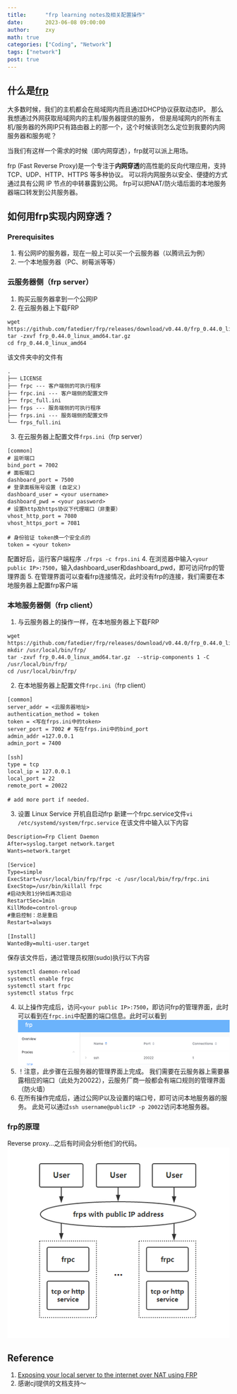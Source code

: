 ```yaml
---
title:      "frp learning notes及相关配置操作"
date:       2023-06-08 09:00:00
author:     zxy
math: true
categories: ["Coding", "Network"]
tags: ["network"]
post: true
---
```


## 什么是[frp](https://github.com/fatedier/frp)
大多数时候，我们的主机都会在局域网内而且通过DHCP协议获取动态IP。
那么我想通过外网获取局域网内的主机/服务器提供的服务，
但是局域网内的所有主机/服务器的外网IP只有路由器上的那一个，这个时候该则怎么定位到我要的内网服务器和服务呢？

当我们有这样一个需求的时候（即内网穿透），frp就可以派上用场。

frp (Fast Reverse Proxy)是一个专注于**内网穿透**的高性能的反向代理应用，支持 TCP、UDP、HTTP、HTTPS 等多种协议。
可以将内网服务以安全、便捷的方式通过具有公网 IP 节点的中转暴露到公网。
frp可以把NAT/防火墙后面的本地服务器端口转发到公共服务器。


## 如何用frp实现内网穿透？

### Prerequisites
1. 有公网IP的服务器，现在一般上可以买一个云服务器（以腾讯云为例）
2. 一个本地服务器（PC、树莓派等等）

### 云服务器侧（frp server）
1. 购买云服务器拿到一个公网IP
2. 在云服务器上下载FRP

```shell
wget https://github.com/fatedier/frp/releases/download/v0.44.0/frp_0.44.0_linux_amd64.tar.gz
tar -zxvf frp_0.44.0_linux_amd64.tar.gz
cd frp_0.44.0_linux_amd64
```

该文件夹中的文件有

```
.
├── LICENSE
├── frpc --- 客户端侧的可执行程序
├── frpc.ini --- 客户端侧的配置文件
├── frpc_full.ini
├── frps --- 服务端侧的可执行程序
├── frps.ini --- 服务端侧的配置文件
└── frps_full.ini
```

3. 在云服务器上配置文件`frps.ini`（frp server）

```
[common]
# 监听端口
bind_port = 7002
# 面板端口
dashboard_port = 7500
# 登录面板账号设置 (自定义)
dashboard_user = <your username>
dashboard_pwd = <your password>
# 设置http及https协议下代理端口（非重要）
vhost_http_port = 7080
vhost_https_port = 7081

# 身份验证 token换一个安全点的
token = <your token>
```

配置好后，运行客户端程序 `./frps -c frps.ini`
4. 在浏览器中输入`<your public IP>:7500`，输入dashboard_user和dashboard_pwd，即可访问frp的管理界面
5. 在管理界面可以查看frp连接情况，此时没有frp的连接，我们需要在本地服务器上配置frp客户端

### 本地服务器侧（frp client）
1. 与云服务器上的操作一样，在本地服务器上下载FRP

```shell
wget https://github.com/fatedier/frp/releases/download/v0.44.0/frp_0.44.0_linux_amd64.tar.gz
mkdir /usr/local/bin/frp/
tar -zxvf frp_0.44.0_linux_amd64.tar.gz  --strip-components 1 -C /usr/local/bin/frp/
cd /usr/local/bin/frp/
```

2. 在本地服务器上配置文件`frpc.ini`（frp client）

```
[common]
server_addr = <云服务器地址>
authentication_method = token
token = <写在frps.ini中的token>
server_port = 7002 # 写在frps.ini中的bind_port
admin_addr =127.0.0.1 
admin_port = 7400

[ssh]
type = tcp
local_ip = 127.0.0.1
local_port = 22
remote_port = 20022

# add more port if needed.
```

3. 设置 Linux Service 开机自启动frp
新建一个frpc.service文件`vi /etc/systemd/system/frpc.service`
在该文件中输入以下内容

```
Description=Frp Client Daemon
After=syslog.target network.target
Wants=network.target

[Service]
Type=simple
ExecStart=/usr/local/bin/frp/frpc -c /usr/local/bin/frp/frpc.ini
ExecStop=/usr/bin/killall frpc
#启动失败1分钟后再次启动
RestartSec=1min
KillMode=control-group
#重启控制：总是重启
Restart=always

[Install]
WantedBy=multi-user.target
```

保存该文件后，通过管理员权限(sudo)执行以下内容

```shell
systemctl daemon-reload
systemctl enable frpc
systemctl start frpc
systemctl status frpc
```

4. 以上操作完成后，访问`<your public IP>:7500`，即访问frp的管理界面，此时可以看到在`frpc.ini`中配置的端口信息。此时可以看到
![frp](/assets/img/in-post/2023-06-08-frp.png)
5. ！注意，此步骤在云服务器的管理界面上完成。
我们需要在云服务器上需要暴露相应的端口（此处为20022），云服务厂商一般都会有端口规则的管理界面（防火墙）
6. 在所有操作完成后，通过公网IP以及设置的端口号，即可访问本地服务器的服务。
此处可以通过`ssh username@publicIP -p 20022`访问本地服务器。

### frp的原理
Reverse proxy...之后有时间会分析他们的代码。
![architect](/assets/img/in-post/2023-06-08-architecture.png)


## Reference
1. [Exposing your local server to the internet over NAT using FRP](https://gabrieltanner.org/blog/port-forwarding-frp/)
2. 感谢cjl提供的文档支持～